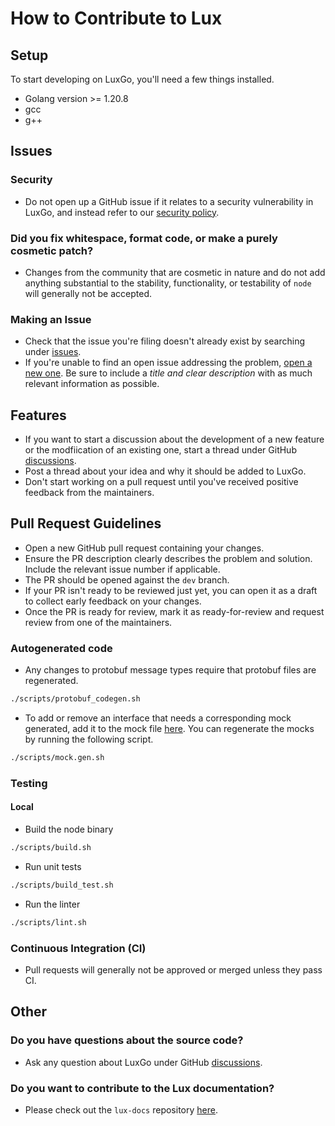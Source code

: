 # How to Contribute to Lux

## Setup

To start developing on LuxGo, you'll need a few things installed.

- Golang version >= 1.20.8
- gcc
- g++

## Issues

### Security

- Do not open up a GitHub issue if it relates to a security vulnerability in LuxGo, and instead refer to our [security policy](./SECURITY.md).

### Did you fix whitespace, format code, or make a purely cosmetic patch?

- Changes from the community that are cosmetic in nature and do not add anything substantial to the stability, functionality, or testability of `node` will generally not be accepted.

### Making an Issue

- Check that the issue you're filing doesn't already exist by searching under [issues](https://github.com/luxdefi/node/issues).
- If you're unable to find an open issue addressing the problem, [open a new one](https://github.com/luxdefi/node/issues/new/choose). Be sure to include a *title and clear description* with as much relevant information as possible.

## Features

- If you want to start a discussion about the development of a new feature or the modfiication of an existing one, start a thread under GitHub [discussions](https://github.com/luxdefi/node/discussions/categories/ideas).
- Post a thread about your idea and why it should be added to LuxGo.
- Don't start working on a pull request until you've received positive feedback from the maintainers.

## Pull Request Guidelines

- Open a new GitHub pull request containing your changes.
- Ensure the PR description clearly describes the problem and solution. Include the relevant issue number if applicable.
- The PR should be opened against the `dev` branch.
- If your PR isn't ready to be reviewed just yet, you can open it as a draft to collect early feedback on your changes.
- Once the PR is ready for review, mark it as ready-for-review and request review from one of the maintainers.

### Autogenerated code

- Any changes to protobuf message types require that protobuf files are regenerated.

```sh
./scripts/protobuf_codegen.sh
```

- To add or remove an interface that needs a corresponding mock generated, add it to the mock file [here](./scripts/mocks.mockgen.txt). You can regenerate the mocks by running the following script.

```sh
./scripts/mock.gen.sh
```

### Testing

#### Local

- Build the node binary

```sh
./scripts/build.sh
```

- Run unit tests

```sh
./scripts/build_test.sh
```

- Run the linter

```sh
./scripts/lint.sh
```

### Continuous Integration (CI)

- Pull requests will generally not be approved or merged unless they pass CI.

## Other

### Do you have questions about the source code?

- Ask any question about LuxGo under GitHub [discussions](https://github.com/luxdefi/node/discussions/categories/q-a).

### Do you want to contribute to the Lux documentation?

- Please check out the `lux-docs` repository [here](https://github.com/luxdefi/lux-docs).
